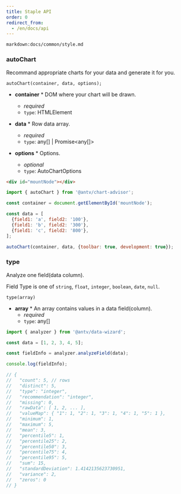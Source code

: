 ```yaml
---
title: Staple API
order: 0
redirect_from:
  - /en/docs/api
---
```


`markdown:docs/common/style.md`

<div class="doc-md">

### autoChart

Recommand appropriate charts for your data and generate it for you.

```sign
autoChart(container, data, options);
```

* **container** * DOM where your chart will be drawn.
  * _required_
  * `type`: HTMLElement

* **data** * Row data array.
  * _required_
  * `type`: any[] | Promise<any[]>

* **options** * Options.
  * _optional_
  * `type`: AutoChartOptions


```html
<div id="mountNode"></div>
```

```js
import { autoChart } from '@antv/chart-advisor';

const container = document.getElementById('mountNode');

const data = [
  {field1: 'a', field2: '100'},
  {field1: 'b', field2: '300'},
  {field1: 'c', field2: '800'},
];

autoChart(container, data, {toolbar: true, development: true});
```

### type

Analyze one field(data column).

Field Type is one of `string`, `float`, `integer`, `boolean`, `date`, `null`.

```sign
type(array)
```

* **array** * An array contains values in a data field(column).
  * _required_
  * `type`: any[]


```ts
import { analyzer } from '@antv/data-wizard';

const data = [1, 2, 3, 4, 5];

const fieldInfo = analyzer.analyzeField(data);

console.log(fieldInfo);

// {
//   "count": 5, // rows
//   "distinct": 5,
//   "type": "integer",
//   "recommendation": "integer",
//   "missing": 0,
//   "rawData": [ 1, 2, ... ],
//   "valueMap": { "1": 1, "2": 1, "3": 1, "4": 1, "5": 1 },
//   "minimum": 1,
//   "maximum": 5,
//   "mean": 3,
//   "percentile5": 1,
//   "percentile25": 2,
//   "percentile50": 3,
//   "percentile75": 4,
//   "percentile95": 5,
//   "sum": 15,
//   "standardDeviation": 1.4142135623730951,
//   "variance": 2,
//   "zeros": 0
// }
```

</div>
